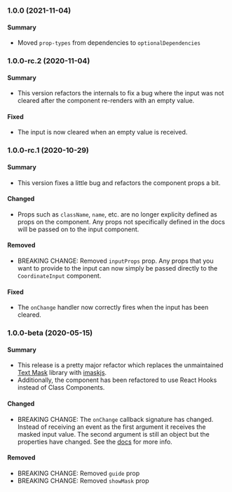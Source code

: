 <a name="1.0.0"></a>

### 1.0.0 (2021-11-04)

#### Summary

- Moved `prop-types` from dependencies to `optionalDependencies`

<a name="1.0.0-rc.2"></a>

### 1.0.0-rc.2 (2020-11-04)

#### Summary

- This version refactors the internals to fix a bug where the input was not cleared after the component re-renders with an empty value.

#### Fixed

- The input is now cleared when an empty value is received.

<a name="1.0.0-rc.1"></a>

### 1.0.0-rc.1 (2020-10-29)

#### Summary

- This version fixes a little bug and refactors the component props a bit.

#### Changed

- Props such as `className`, `name`, etc. are no longer explicity defined as props on the component. Any props not specifically defined in the docs will be passed on to the input component.

#### Removed

- BREAKING CHANGE: Removed `inputProps` prop. Any props that you want to provide to the input can now simply be passed directly to the `CoordinateInput` component.

#### Fixed

- The `onChange` handler now correctly fires when the input has been cleared.

<a name="1.0.0-beta"></a>

### 1.0.0-beta (2020-05-15)

#### Summary

- This release is a pretty major refactor which replaces the unmaintained [Text Mask](https://github.com/text-mask/text-mask) library with [imaskjs](https://github.com/uNmAnNeR/imaskjs).
- Additionally, the component has been refactored to use React Hooks instead of Class Components.

#### Changed

- BREAKING CHANGE: The `onChange` callback signature has changed. Instead of receiving an event as the first argument it receives the masked input value. The second argument is still an object but the properties have changed. See the [docs](https://github.com/nerdstep/react-coordinate-input#onchange) for more info.

#### Removed

- BREAKING CHANGE: Removed `guide` prop
- BREAKING CHANGE: Removed `showMask` prop
